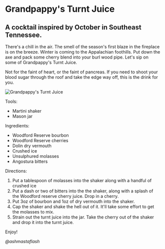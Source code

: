 # Grandpappy's Turnt Juice

## A cocktail inspired by October in Southeast Tennessee.


There's a chill in the air.  The smell of the season's first blaze in the
fireplace is on the breeze.  Winter is coming to the Appalachian foothills.
Put down the axe and pack some cherry blend into your burl wood pipe.  Let's
sip on some of Grandpappy's Turnt Juice.

Not for the faint of heart, or the faint of pancreas.  If you need to shoot
your blood sugar through the roof and take the edge way off, this is the drink
for you.

![Grandpappy's Turnt Juice](ashmastaflash-grandpappys_turnt_juice.jpg)

Tools:
* Martini shaker
* Mason jar

Ingredients:
* Woodford Reserve bourbon
* Woodford Reserve cherries
* Dolin dry vermouth
* Crushed ice
* Unsulphured molasses
* Angostura bitters

Directions:

1. Put a tablespoon of molasses into the shaker along with a handful of crushed
  ice
1. Put a dash or two of bitters into the the shaker, along with a splash of
  the Woodford reserve cherry juice.  Drop in a cherry.
1. Put 3oz of bourbon and 1oz of dry vermouth into the shaker.
1. Cap the shaker and shake the hell out of it.  It'll take some effort to get
  the molasses to mix.
1. Strain out the turnt juice into the jar.  Take the cherry out of the shaker
  and drop it into the turnt juice.

Enjoy!

_@ashmastaflash_
